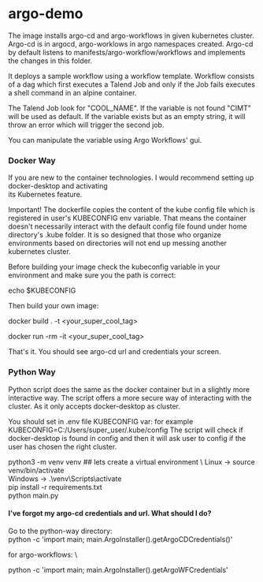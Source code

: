 # argo-demo

The image installs argo-cd and argo-workflows in given kubernetes cluster. 
Argo-cd is in argocd, argo-worklows in argo namespaces created. Argo-cd by default listens to 
manifests/argo-workflow/workflows and implements the changes in this folder.

It deploys a sample workflow using a workflow template. Workflow consists of a dag which first 
executes a Talend Job and only if the Job fails executes a shell command in an alpine container.

The Talend Job look for "COOL_NAME". If the variable is not found "CIMT" will be used as default. If the
variable exists but as an empty string, it will throw an error which will trigger the second job.

You can manipulate the variable using Argo Workflows' gui.

###  Docker Way

If you are new to the container technologies. I would recommend setting up docker-desktop and activating \
its Kubernetes feature.

Important! The dockerfile copies the content of the kube config file 
which is registered in user's KUBECONFIG env variable. That means the container doesn't necessarily interact with the default config file found under home directory's .kube folder.
It is so designed that those who organize environments based on directories 
will not end up messing another kubernetes cluster. 

Before building your image check the kubeconfig variable in your environment and make sure you
the path is correct:

echo $KUBECONFIG

Then build your own image:

docker build . -t <your_super_cool_tag>

docker run -rm -it <your_super_cool_tag>

That's it. You should see argo-cd url and credentials your screen.

### Python Way

Python script does the same as the docker container but in a slightly more interactive way.
The script offers a more secure way of interacting with the cluster. As it only accepts docker-desktop as cluster.

You should set in .env file KUBECONFIG var: for example KUBECONFIG=C:/Users/super_user/.kube/config
The script will check if docker-desktop is found in config and then it will ask user to config if the user has chosen the right cluster.

python3 -m venv venv ## lets create a virtual environment \ 
Linux -> source venv/bin/activate \
Windows -> .\venv\Scripts\activate \
pip install -r requirements.txt\
python main.py

#### I've forgot my argo-cd credentials and url. What should I do?
Go to the python-way directory: \
python -c 'import main; main.ArgoInstaller().getArgoCDCredentials()'

for argo-workflows: \

python -c 'import main; main.ArgoInstaller().getArgoWFCredentials'


